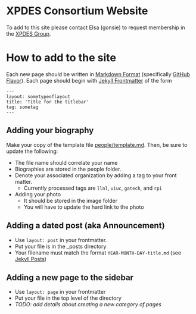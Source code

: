 # XPDES Consortium Website

To add to this site please contact Elsa (gonsie) to request membership in the [XPDES Group](http://github.com/xpdes).

# How to add to the site

Each new page should be written in [Markdown Format](http://daringfireball.net/projects/markdown/) (specifically [GitHub Flavor](https://help.github.com/articles/github-flavored-markdown)).
Each page should begin with [Jekyll Frontmatter](http://jekyllrb.com/docs/frontmatter/) of the form

```
---
layout: sometypeoflayout
title: 'Title for the titlebar'
tag: sometag
---
```

## Adding your biography

Make your copy of the template file [people/template.md](https://github.com/XPDES/XPDES.github.io/blob/master/people/template.md).
Then, be sure to update the following:

- The file name should correlate your name
- Biographies are stored in the people folder.
- Denote your associated organization by adding a tag to your front matter.
  - Currently processed tags are `llnl`, `uiuc`, `gatech`, and `rpi`
- Adding your photo
  - It should be stored in the image folder
  - You will have to update the hard link to the photo 

## Adding a dated post (aka Announcement)

- Use `layout: post` in your frontmatter.
- Put your file is in the _posts directory
- Your filename must match the format `YEAR-MONTH-DAY-title.md` (see [Jekyll Posts](http://jekyllrb.com/docs/posts/))

## Adding a new page to the sidebar

- Use `layout: page` in your frontmatter
- Put your file in the top level of the directory
- *TODO: add details about creating a new category of pages*
